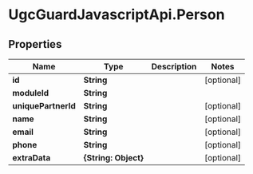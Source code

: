 # UgcGuardJavascriptApi.Person

## Properties

Name | Type | Description | Notes
------------ | ------------- | ------------- | -------------
**id** | **String** |  | [optional] 
**moduleId** | **String** |  | 
**uniquePartnerId** | **String** |  | [optional] 
**name** | **String** |  | [optional] 
**email** | **String** |  | [optional] 
**phone** | **String** |  | [optional] 
**extraData** | **{String: Object}** |  | [optional] 


